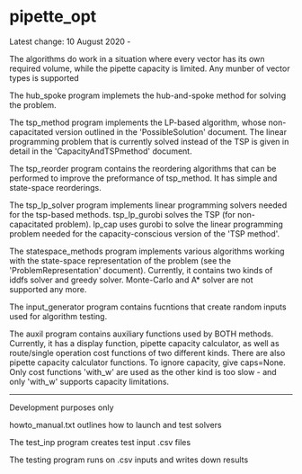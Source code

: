 # pipette_opt

Latest change: 10 August 2020 - 

The algorithms do work in a situation where every vector has its own required volume, while the pipette capacity is limited.
Any munber of vector types is supported

The hub_spoke program implemets the hub-and-spoke method for solving the problem.

The tsp_method program implements the LP-based algorithm, whose non-capacitated version outlined in the 'PossibleSolution' document.
The linear programming problem that is currently solved instead of the TSP is given in detail in the 'CapacityAndTSPmethod' document.

The tsp_reorder program contains the reordering algorithms that can be performed to improve the preformance of tsp_method.
It has simple and state-space reorderings.

The tsp_lp_solver program implements linear programming solvers needed for the tsp-based methods.
tsp_lp_gurobi solves the TSP (for non-capacitated problem).
lp_cap uses gurobi to solve the linear programming problem needed for the capacity-conscious version of the 'TSP method'.

The statespace_methods program implements various algorithms working with the state-space representation of the problem (see the 'ProblemRepresentation' document).
Currently, it contains two kinds of iddfs solver and greedy solver. Monte-Carlo and A* solver are not supported any more.

The input_generator program contains fucntions that create random inputs used for algorithm testing.

The auxil program contains auxiliary functions used by BOTH methods.
Currently, it has a display function, pipette capacity calculator, as well as route/single operation cost functions of two different kinds.
There are also pipette capacity calculator functions. To ignore capacity, give caps=None.
Only cost functions 'with_w' are used as the other kind is too slow - and only 'with_w' supports capacity limitations.

***
Development purposes only

howto_manual.txt outlines how to launch and test solvers

The test_inp program creates test input .csv files

The testing program runs on .csv inputs and writes down results
